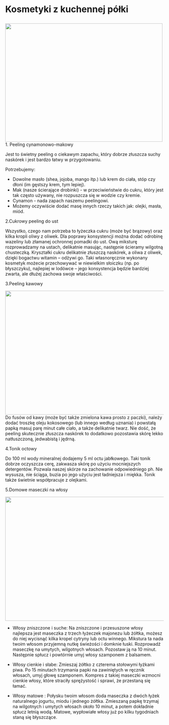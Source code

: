 # Kosmetyki z kuchennej półki

<img class="irc_mi ioYX5Z34O6T0-pQOPx8XEepE" alt="" style="margin-top: 9px;" src="http://data.whicdn.com/images/18095447/flat,550x550,075,f_large.jpg" width="500" height="375">
 1. Peeling cynamonowo-makowy

Jest to świetny peeling o ciekawym zapachu, który dobrze złuszcza suchy naskórek i jest bardzo  łatwy w przygotowaniu.

 Potrzebujemy:
-  Dowolne masło (shea, jojoba, mango itp.) lub krem do ciała, stóp czy dłoni (im gęstszy krem, tym lepiej). 
- Mak (nasze ścierające drobinki) - w przeciwieństwie do cukru, który jest tak często używany, nie rozpuszcza się w wodzie czy kremie.
- Cynamon - nada zapach naszemu peelingowi. 
- Możemy oczywiście dodać masę innych rzeczy takich jak:  olejki, masła, miód.



2.Cukrowy peeling do ust 

 Wszystko, czego nam potrzeba to łyżeczka cukru (może być brązowy) oraz kilka kropli oliwy z oliwek. Dla poprawy konsystencji można dodać odrobinę wazeliny lub złamanej ochronnej pomadki do ust. Ową miksturę rozprowadzamy na ustach, delikatnie masując, następnie ścieramy wilgotną chusteczką. Kryształki cukru delikatnie złuszczą naskórek, a oliwa z oliwek, dzięki bogactwu witamin – odżywi go. Taki własnoręcznie wykonany kosmetyk możecie przechowywać w niewielkim słoiczku (np. po błyszczyku), najlepiej w lodówce – jego konsystencja będzie bardziej zwarta, ale dłużej zachowa swoje właściwości.
 
 
3.Peeling kawowy 

<img class="irc_mi ipL5Bb4tprLc-pQOPx8XEepE" alt="" style="margin-top: 0px;" src="http://tipsforwomen.pl/wp-content/uploads/2013/10/DSC_0392.jpg" width="590" height="393">
Do fusów od kawy (może być także zmielona kawa prosto z paczki), należy dodać troszkę oleju kokosowego (lub innego według uznania) i powstałą papką masuj parę minut całe ciało, a także delikatnie twarz.
Nie dość, że peeling skutecznie złuszcza naskórek to dodatkowo pozostawia skórę lekko natłuszczoną, jedwabistą i jędrną.


4.Tonik octowy 

Do 100 ml wody mineralnej dodajemy 5 ml octu jabłkowego. Taki tonik dobrze oczyszcza cerę, zakwasza skórę po użyciu mocniejszych detergentów. Pozwala naszej skórze na zachowanie odpowiedniego ph. Nie wysusza, nie ściąga, buzia po jego użyciu jest ładniejsza i miękka. Tonik także świetnie współpracuje z olejkami.


5.Domowe maseczki na włosy

<img class="irc_mi inmReDjcKlCs-pQOPx8XEepE" alt="" style="margin-top: 0px;" src="http://articles.scaleme.pl/A4FB7EBC/50095/729x410/fixed_canvas_ffffff" width="699" height="393">

- Włosy zniszczone i suche:
Na zniszczone i przesuszone włosy najlepsza jest maseczka z trzech łyżeczek majonezu lub żółtka, możesz do niej wycisnąć kilka kropel cytryny lub octu winnego. Mikstura ta nada twoim włosom przyjemną nutkę świeżości i domknie łuski. Rozprowadź maseczkę na umytych, wilgotnych włosach. Pozostaw ją na 10 minut. Następnie spłucz i powtórnie umyj włosy szamponem z balsamem.

- Włosy cienkie i słabe:
Zmieszaj żółtko z czterema stołowymi łyżkami piwa. Po 15 minutach trzymania papki na zawiniętych w ręcznik włosach, umyj głowę szamponem. Kompres z takiej maseczki wzmocni cienkie włosy, które straciły sprężystość i sprawi, że przestaną się łamać.

- Włosy matowe :
Połysku twoim włosom doda maseczka z dwóch łyżek naturalnego jogurtu, miodu i jednego żółtka. Zmieszaną papkę trzymaj na wilgotnych i umytych włosach około 10 minut, a potem dokładnie spłucz letnią wodą. Matowe, wypłowiałe włosy już po kilku tygodniach staną się błyszczące.

 
 

